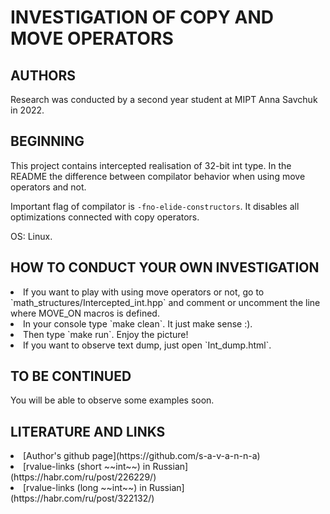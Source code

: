 **INVESTIGATION OF COPY AND MOVE OPERATORS**
===================================================
**AUTHORS**
-----------
Research was conducted by a second year student at MIPT Anna Savchuk in 2022.

**BEGINNING**
-------------
This project contains intercepted realisation of 32-bit int type. In the README the difference between compilator behavior when using move operators and not. 

Important flag of compilator is `-fno-elide-constructors`. It disables all optimizations connected with copy operators.

OS: Linux.

**HOW TO CONDUCT YOUR OWN INVESTIGATION**
-----------------------------------------
<li>
  If you want to play with using move operators or not, go to `math_structures/Intercepted_int.hpp` and comment or uncomment the line where MOVE_ON macros is defined.
</li>
<li>
  In your console type `make clean`. It just make sense :).
</li>
<li>
  Then type `make run`. Enjoy the picture!
</li>
<li>
  If you want to observe text dump, just open `Int_dump.html`.
</li>

**TO BE CONTINUED**
-------------------
You will be able to observe some examples soon.

**LITERATURE AND LINKS**
------------------------
<li> 
[Author's github page](https://github.com/s-a-v-a-n-n-a)
</li>
<li>
[rvalue-links (short ~~int~~) in Russian](https://habr.com/ru/post/226229/)
</li>
<li>
[rvalue-links (long ~~int~~) in Russian](https://habr.com/ru/post/322132/)
</li>